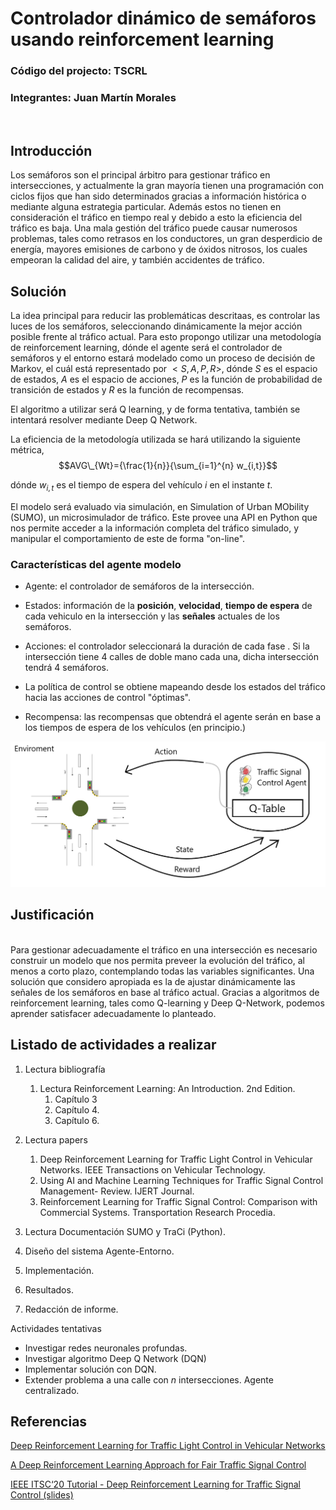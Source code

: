 # Controlador dinámico de semáforos usando reinforcement learning
### Código del projecto: TSCRL
### Integrantes: Juan Martín Morales
<br>  

## Introducción

Los semáforos son el principal árbitro para gestionar tráfico en intersecciones, y actualmente la gran mayoría tienen una programación con ciclos fijos que han sido determinados gracias a información histórica o mediante alguna estrategia particular. Además estos no tienen en consideración el tráfico en tiempo real y debido a esto la eficiencia del tráfico es baja. Una mala gestión del tráfico puede causar numerosos problemas, tales como retrasos en los conductores, un gran desperdicio de energía, mayores emisiones de carbono y de óxidos nitrosos, los cuales empeoran la calidad del aire, y también accidentes de tráfico.  

## Solución

La idea principal para reducir las problemáticas descritaas, es controlar las luces de los semáforos, seleccionando dinámicamente la mejor acción posible frente al tráfico actual. Para esto propongo utilizar una metodología de reinforcement learning, dónde el agente será el controlador de semáforos y el entorno estará modelado como un proceso de decisión de Markov, el cuál está representado por $< S,A,P,R >$, dónde $S$ es el espacio de estados, $A$ es el espacio de acciones, $P$ es la función de probabilidad de transición de estados y $R$ es la función de recompensas.  

El algoritmo a utilizar será Q learning, y de forma tentativa, también se intentará resolver mediante Deep Q Network.

La eficiencia de la metodología utilizada se hará utilizando la siguiente métrica,
$$AVG\_{Wt}={\frac{1}{n}}{\sum_{i=1}^{n} w_{i,t}}$$


dónde $w_{i,t}$ es el tiempo de espera del vehículo $i$ en el instante $t$.

El modelo será evaluado via simulación, en Simulation of Urban MObility (SUMO), un microsimulador de tráfico. Este provee una API en Python que nos permite acceder a la información completa del tráfico simulado, y manipular el comportamiento de este de forma "on-line".



### Características del agente modelo

+ Agente: el controlador de semáforos de la intersección.

+ Estados: información de la **posición**, **velocidad**, **tiempo de espera** de cada vehiculo en la intersección y las **señales** actuales de los semáforos.

+ Acciones: el controlador seleccionará la duración de cada fase  . Si la intersección tiene 4 calles de doble mano cada una, dicha intersección tendrá 4 semáforos.

+ La política de control se obtiene mapeando desde los estados del tráfico hacia las acciones de control "óptimas".

+ Recompensa: las recompensas que obtendrá el agente serán en base a los tiempos de espera de los vehículos (en principio.)


![](./images/reinforcement_learning_traffic_model.png)



## Justificación
<br>  
Para gestionar adecuadamente el tráfico en una intersección es necesario construir un modelo que nos permita preveer la evolución del tráfico, al menos a corto plazo, contemplando todas las variables significantes. Una solución que considero apropiada es la de ajustar dinámicamente las señales de los semáforos en base al tráfico actual. Gracias a algoritmos de reinforcement learning, tales como Q-learning y Deep Q-Network, podemos aprender satisfacer adecuadamente lo planteado.


## Listado de actividades a realizar

1. Lectura bibliografía  

    1. Lectura Reinforcement Learning: An Introduction. 2nd Edition.  
        1. Capítulo 3
        2. Capítulo 4.  
        3. Capítulo 6.

2. Lectura papers  
    1. Deep Reinforcement Learning for Traffic Light Control in Vehicular Networks. IEEE Transactions on Vehicular Technology.
    2. Using AI and Machine Learning Techniques for
Traffic Signal Control Management- Review. IJERT Journal.  
    3. Reinforcement Learning for Traffic Signal Control: Comparison with Commercial Systems. Transportation Research Procedia.  

3. Lectura Documentación SUMO y TraCi (Python).

4. Diseño del sistema Agente-Entorno.

5. Implementación.

6. Resultados.

7. Redacción de informe.
        
Actividades tentativas

+ Investigar redes neuronales profundas.
+ Investigar algoritmo Deep Q Network (DQN)
+ Implementar solución con DQN.
+ Extender problema a una calle con $n$ intersecciones. Agente centralizado.

## Referencias
[Deep Reinforcement Learning for Traffic Light Control in Vehicular Networks](https://arxiv.org/abs/1803.11115)   

[A Deep Reinforcement Learning Approach for Fair Traffic Signal Control](https://www.researchgate.net/publication/353375159_A_Deep_Reinforcement_Learning_Approach_for_Fair_Traffic_Signal_Control)

[IEEE ITSC‘20 Tutorial - Deep Reinforcement Learning for Traffic Signal Control (slides)](https://docs.google.com/presentation/d/12cqabQ_V5Q9Y2DpQOdpsHyrR6MIxy1CJlPmUE3Ojr8o/edit#slide=id.p)
